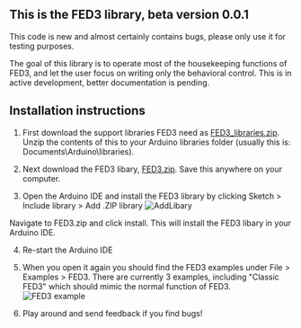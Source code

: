 ## This is the FED3 library, beta version 0.0.1
This code is new and almost certainly contains bugs, please only use it for testing purposes.

The goal of this library is to operate most of the housekeeping functions of FED3, and let the user focus on writing only the behavioral control.  This is in active development, better documentation is pending.

## Installation instructions
1. First download the support libraries FED3 need as [FED3_libraries.zip](https://github.com/KravitzLabDevices/FED3/blob/master/FED3_library/FED3_support_libraries.zip). Unzip the contents of this to your Arduino libraries folder (usually this is: Documents\Arduino\libraries). 

2. Next download the FED3  libary, [FED3.zip](https://github.com/KravitzLabDevices/FED3/blob/master/FED3_library/FED3.zip). Save this anywhere on your computer. 

3. Open the Arduino IDE and install the FED3 library by clicking Sketch > Include library > Add .ZIP library 
![AddLibary](https://raw.githubusercontent.com/KravitzLabDevices/FED3/master/photos/AddZipLibrary.bmp)

Navigate to FED3.zip and click install.  This will install the FED3 libary in your Arduino IDE.

4. Re-start the Arduino IDE

5. When you open it again you should find the FED3 examples under File > Examples > FED3.  There are currently 3 examples, including "Classic FED3" which should mimic the normal function of FED3.
![FED3 example](https://raw.githubusercontent.com/KravitzLabDevices/FED3/master/photos/FED3example.png)

6. Play around and send feedback if you find bugs!




